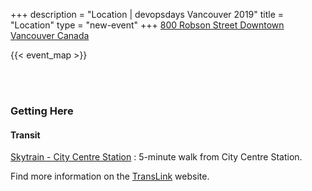 +++
description = "Location | devopsdays Vancouver 2019"
title = "Location"
type = "new-event"
+++
[800 Robson Street Downtown Vancouver Canada](http://robsonsquare.ubc.ca/find-us/)

<!-- Uncomment this only if you have set the coordinates for your location in the config yaml. Get Latitude and Longitude of a Point: http://itouchmap.com/latlong.html -->
{{< event_map >}}

<br/>

<!-- <img src="/events/2018-vancouver/map-2018.png" width="598px" /> -->

<br/>

### Getting Here

#### Transit
[Skytrain - City Centre Station](http://thecanadaline.com/station-guides/vancouver-city-centre/)
: 5-minute walk from City Centre Station.

Find more information on the [TransLink](https://www.translink.ca/Fares-and-Passes/Fare-Pricing.aspx) website.